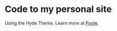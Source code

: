 # Code to my personal site

Using the Hyde Theme. Learn more at [Poole].

[Poole]: <https://hyde.getpoole.com/>